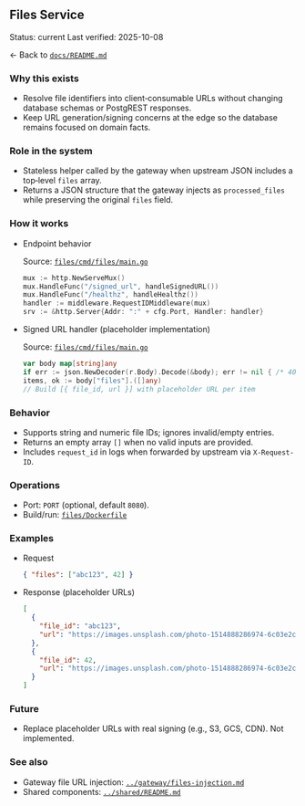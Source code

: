 ## Files Service

Status: current
Last verified: 2025-10-08

← Back to [`docs/README.md`](../README.md)

### Why this exists

- Resolve file identifiers into client‑consumable URLs without changing database schemas or PostgREST responses.
- Keep URL generation/signing concerns at the edge so the database remains focused on domain facts.

### Role in the system

- Stateless helper called by the gateway when upstream JSON includes a top‑level `files` array.
- Returns a JSON structure that the gateway injects as `processed_files` while preserving the original `files` field.

### How it works

- Endpoint behavior

  Source: [`files/cmd/files/main.go`](../../files/cmd/files/main.go)

  ```go
  mux := http.NewServeMux()
  mux.HandleFunc("/signed_url", handleSignedURL())
  mux.HandleFunc("/healthz", handleHealthz())
  handler := middleware.RequestIDMiddleware(mux)
  srv := &http.Server{Addr: ":" + cfg.Port, Handler: handler}
  ```

- Signed URL handler (placeholder implementation)

  Source: [`files/cmd/files/main.go`](../../files/cmd/files/main.go)

  ```go
  var body map[string]any
  if err := json.NewDecoder(r.Body).Decode(&body); err != nil { /* 400 */ }
  items, ok := body["files"].([]any)
  // Build [{ file_id, url }] with placeholder URL per item
  ```

### Behavior

- Supports string and numeric file IDs; ignores invalid/empty entries.
- Returns an empty array `[]` when no valid inputs are provided.
- Includes `request_id` in logs when forwarded by upstream via `X-Request-ID`.

### Operations

- Port: `PORT` (optional, default `8080`).
- Build/run: [`files/Dockerfile`](../../files/Dockerfile)

### Examples

- Request

  ```json
  { "files": ["abc123", 42] }
  ```

- Response (placeholder URLs)

  ```json
  [
    {
      "file_id": "abc123",
      "url": "https://images.unsplash.com/photo-1514888286974-6c03e2ca1dba"
    },
    {
      "file_id": 42,
      "url": "https://images.unsplash.com/photo-1514888286974-6c03e2ca1dba"
    }
  ]
  ```

### Future

- Replace placeholder URLs with real signing (e.g., S3, GCS, CDN). Not implemented.

### See also

- Gateway file URL injection: [`../gateway/files-injection.md`](../gateway/files-injection.md)
- Shared components: [`../shared/README.md`](../shared/README.md)
